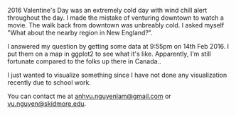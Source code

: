 2016 Valentine's Day was an extremely cold day with wind chill alert throughout the day. I made the mistake of venturing downtown to watch a movie. The walk back from downtown was unbreably cold. I asked myself "What about the nearby region in New England?".

I answered my question by getting some data at 9:55pm on 14th Feb 2016. I put them on a map in ggplot2 to see what it's like. Apparently, I'm still fortunate compared to the folks up there in Canada..

I just wanted to visualize something since I have not done any visualization recently due to school work. 

You can contact me at [anhvu.nguyenlam@gmail.com](mailto:anhvu.nguyenlam@gmail.com) or [vu.nguyen@skidmore.edu](mailto:vu.nguyen@skidmore.edu).
